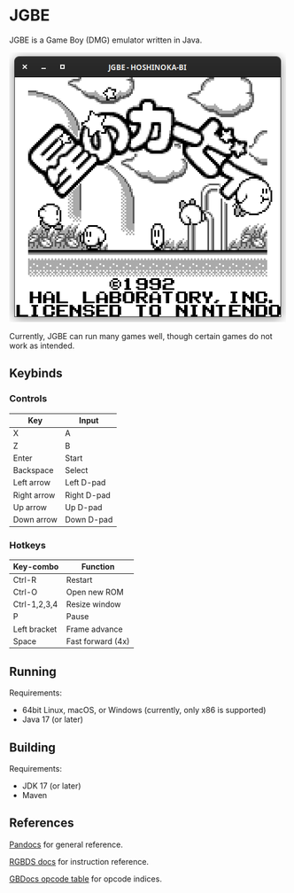 # JGBE

JGBE is a Game Boy (DMG) emulator written in Java.

![Kirby's Dream land](img/k1.png)

Currently, JGBE can run many games well, though certain games do not work as intended.

## Keybinds

### Controls

| Key         | Input       |
|-------------|-------------|
| X           | A           |
| Z           | B           |
| Enter       | Start       |
| Backspace   | Select      |
| Left arrow  | Left D-pad  |
| Right arrow | Right D-pad |
| Up arrow    | Up D-pad    |
| Down arrow  | Down D-pad  |

### Hotkeys

| Key-combo    | Function          |
|--------------|-------------------|
| Ctrl-R       | Restart           |
| Ctrl-O       | Open new ROM      |
| Ctrl-1,2,3,4 | Resize window     |
| P            | Pause             |
| Left bracket | Frame advance     |
| Space        | Fast forward (4x) |


## Running

Requirements:

- 64bit Linux, macOS, or Windows (currently, only x86 is supported)
- Java 17 (or later)

## Building

Requirements:

- JDK 17 (or later)
- Maven

## References

[Pandocs](https://gbdev.io/pandocs/) for general reference.

[RGBDS docs](https://rgbds.gbdev.io/docs/v0.5.2/gbz80.7) for instruction reference.

[GBDocs opcode table](https://gbdev.io/gb-opcodes//optables/) for opcode indices.